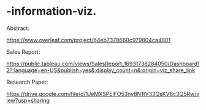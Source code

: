 # -information-viz.

Abstract:

https://www.overleaf.com/project/64eb7378660c979804ca4801

Sales Report:

https://public.tableau.com/views/SalesReport_16931738284050/Dashboard12?:language=en-US&publish=yes&:display_count=n&:origin=viz_share_link

Research Paper:

https://drive.google.com/file/d/1JeMXSPElFO53ny8N1tV33QsKV8c3Q5Rw/view?usp=sharing
